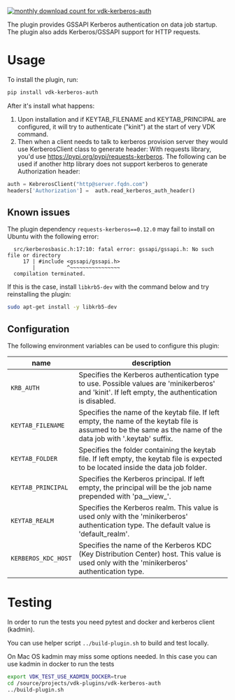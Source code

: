 <a href="https://pypistats.org/packages/vdk-kerberos-auth" alt="Monthly Downloads">
        <img src="https://img.shields.io/pypi/dm/vdk-kerberos-auth.svg" alt="monthly download count for vdk-kerberos-auth"></a>

The plugin provides GSSAPI Kerberos authentication on data job startup. The plugin also adds Kerberos/GSSAPI support for HTTP requests.

# Usage

To install the plugin, run:

```bash
pip install vdk-kerberos-auth
```

After it's install what happens:

1. Upon installation and if KEYTAB_FILENAME and KEYTAB_PRINCIPAL are configured, it will try to authenticate ("kinit") at the start of very VDK command.
2. Then when a client needs to talk to kerberos provision server they would use KerberosClient class to generate header:
With requests library, you'd use https://pypi.org/pypi/requests-kerberos.
The following can be used if another http library does not support kerberos to generate Authorization header:
```python
auth = KebrerosClient("http@server.fqdn.com")
headers['Authorization'] =  auth.read_kerberos_auth_header()
```

## Known issues

The plugin dependency `requests-kerberos==0.12.0` may fail to install on Ubuntu with the following error:

```
  src/kerberosbasic.h:17:10: fatal error: gssapi/gssapi.h: No such file or directory
     17 | #include <gssapi/gssapi.h>
        |          ^~~~~~~~~~~~~~~~~
  compilation terminated.
```

If this is the case, install `libkrb5-dev` with the command below and try reinstalling the plugin:
```bash
sudo apt-get install -y libkrb5-dev
```

## Configuration

The following environment variables can be used to configure this plugin:

| name                    | description                                                                                                                                                    |
|-------------------------|----------------------------------------------------------------------------------------------------------------------------------------------------------------|
| `KRB_AUTH`          | Specifies the Kerberos authentication type to use. Possible values are 'minikerberos' and 'kinit'. If left empty, the authentication is disabled.              |
| `KEYTAB_FILENAME`   | Specifies the name of the keytab file. If left empty, the name of the keytab file is assumed to be the same as the name of the data job with '.keytab' suffix. |
| `KEYTAB_FOLDER`         | Specifies the folder containing the keytab file. If left empty, the keytab file is expected to be located inside the data job folder.                          |
| `KEYTAB_PRINCIPAL`  | Specifies the Kerberos principal. If left empty, the principal will be the job name prepended with 'pa__view_'.                                                |
| `KEYTAB_REALM`      | Specifies the Kerberos realm. This value is used only with the 'minikerberos' authentication type. The default value is 'default_realm'.                       |
| `KERBEROS_KDC_HOST` | Specifies the name of the Kerberos KDC (Key Distribution Center) host. This value is used only with the 'minikerberos' authentication type.                    |


# Testing

In order to run the tests you need pytest and docker and kerberos client (kadmin).

You can use helper script `../build-plugin.sh` to build and test locally.

On Mac OS kadmin may miss some options needed. In this case you can use kadmin in docker to run the tests
```bash
export VDK_TEST_USE_KADMIN_DOCKER=true
cd /source/projects/vdk-plugins/vdk-kerberos-auth
../build-plugin.sh
```

